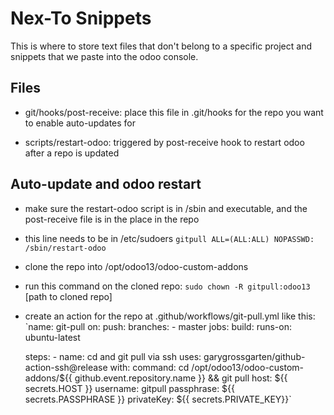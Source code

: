 # Nex-To Snippets
This is where to store text files that don't belong to a specific project and snippets that we paste into the odoo console.

## Files

- git/hooks/post-receive: place this file in .git/hooks for the repo you want to enable auto-updates for

- scripts/restart-odoo: triggered by post-receive hook to restart odoo after a repo is updated

## Auto-update and odoo restart

- make sure the restart-odoo script is in /sbin and executable, and the post-receive file is in the place in the repo
- this line needs to be in /etc/sudoers
`gitpull ALL=(ALL:ALL) NOPASSWD: /sbin/restart-odoo`
- clone the repo into /opt/odoo13/odoo-custom-addons
- run this command on the cloned repo:
`sudo chown -R gitpull:odoo13 ` [path to cloned repo]
- create an action for the repo at .github/workflows/git-pull.yml like this:
`name: git-pull
on:
  push:
    branches:
      - master
jobs:
  build:
    runs-on: ubuntu-latest

    steps:
      - name: cd and git pull via ssh
        uses: garygrossgarten/github-action-ssh@release
        with:
          command: cd /opt/odoo13/odoo-custom-addons/${{ github.event.repository.name }} && git pull
          host: ${{ secrets.HOST }}
          username: gitpull
          passphrase: ${{ secrets.PASSPHRASE }}
          privateKey: ${{ secrets.PRIVATE_KEY}}`
